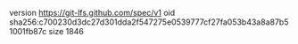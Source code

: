 version https://git-lfs.github.com/spec/v1
oid sha256:c700230d3dc27d301dda2f547275e0539777cf27fa053b43a8a87b51001fb87c
size 1846
